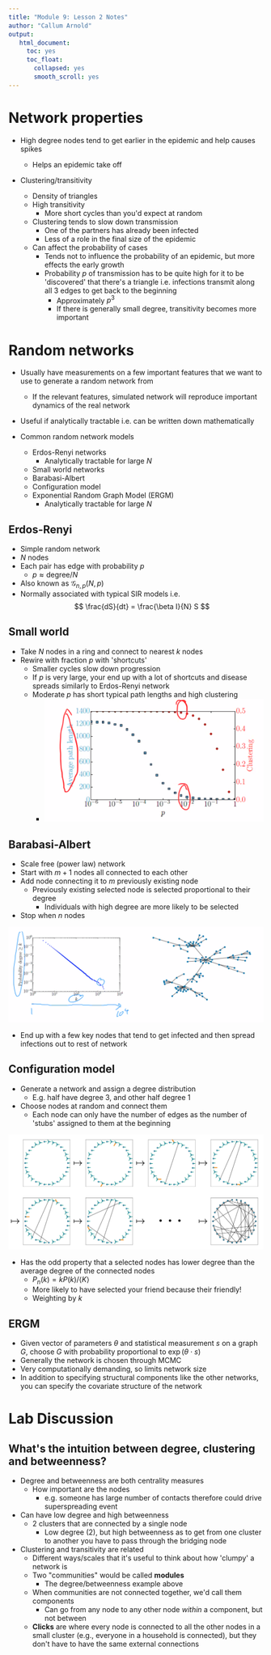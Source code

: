 ```yaml
---
title: "Module 9: Lesson 2 Notes"
author: "Callum Arnold"
output:
   html_document:
     toc: yes
     toc_float:
       collapsed: yes
       smooth_scroll: yes
---
```


# Network properties

- High degree nodes tend to get earlier in the epidemic and help causes spikes
  - Helps an epidemic take off

- Clustering/transitivity
  - Density of triangles
  - High transitivity
    - More short cycles than you'd expect at random
  - Clustering tends to slow down transmission
    - One of the partners has already been infected
    - Less of a role in the final size of the epidemic
  - Can affect the probability of cases
    - Tends not to influence the probability of an epidemic, but more effects
      the early growth
    - Probability $p$ of transmission has to be quite high for it to be
      'discovered' that there's a triangle i.e. infections transmit along all 3
      edges to get back to the beginning
      - Approximately $p^3$
      - If there is generally small degree, transitivity becomes more important

# Random networks

- Usually have measurements on a few important features that we want to use to
  generate a random network from
  - If the relevant features, simulated network will reproduce important
    dynamics of the real network
- Useful if analytically tractable i.e. can be written down mathematically

- Common random network models
  - Erdos-Renyi networks
    - Analytically tractable for large $N$
  - Small world networks
  - Barabasi-Albert
  - Configuration model
  - Exponential Random Graph Model (ERGM)
    - Analytically tractable for large $N$

## Erdos-Renyi

- Simple random network
- $N$ nodes
- Each pair has edge with probability $p$
  - $p \approx \text{degree}/N$
- Also known as $\mathcal{G}_{n,p}(N, p)$
- Normally associated with typical SIR models i.e.
$$
\frac{dS}{dt} = \frac{\beta I}{N} S
$$

## Small world

- Take $N$ nodes in a ring and connect to nearest $k$ nodes
- Rewire with fraction $p$ with 'shortcuts'
  - Smaller cycles slow down progression
  - If $p$ is very large, your end up with a lot of shortcuts and disease
    spreads similarly to Erdos-Renyi network
  - Moderate $p$ has short typical path lengths and high clustering
    - ![](2021-07-15-11-36-40.png)

## Barabasi-Albert

- Scale free (power law) network
- Start with $m+1$ nodes all connected to each other
- Add node connecting it to $m$ previously existing node
  - Previously existing selected node is selected proportional to their degree
    - Individuals with high degree are more likely to be selected
- Stop when $n$ nodes
  
![](2021-07-15-11-40-36.png)

- End up with a few key nodes that tend to get infected and then spread
  infections out to rest of network

## Configuration model

- Generate a network and assign a degree distribution
  - E.g. half have degree 3, and other half degree 1
- Choose nodes at random and connect them
  - Each node can only have the number of edges as the number of 'stubs'
    assigned to them at the beginning

![](2021-07-15-11-50-02.png)

- Has the odd property that a selected nodes has lower degree than the
  average degree of the connected nodes
  - $P_n(k) = kP(k)/\langle K \rangle$
  - More likely to have selected your friend because their friendly!
  - Weighting by $k$

## ERGM

- Given vector of parameters $\theta$ and statistical measurement $s$ on a graph
  $G$, choose $G$ with probability proportional to
  $\exp(\theta \cdot s)$
- Generally the network is chosen through MCMC
- Very computationally demanding, so limits network size
- In addition to specifying structural components like the other networks, you
  can specify the covariate structure of the network

# Lab Discussion

## What's the intuition between degree, clustering and betweenness?

- Degree and betweenness are both centrality measures
  - How important are the nodes
    - e.g. someone has large number of contacts therefore could drive
      superspreading event
- Can have low degree and high betweenness
  - 2 clusters that are connected by a single node 
    - Low degree (2), but high betweenness as to get from one cluster to another
      you have to pass through the bridging node
- Clustering and transitivity are related
  - Different ways/scales that it's useful to think about how 'clumpy' a network
    is
  - Two "communities" would be called **modules**
    - The degree/betweenness example above 
  - When communities are not connected together, we'd call them components
    - Can go from any node to any other node *within* a component, but not between
  - **Clicks** are where every node is connected to all the other nodes in a
    small cluster (e.g., everyone in a household is connected), but they don't
    have to have the same external connections